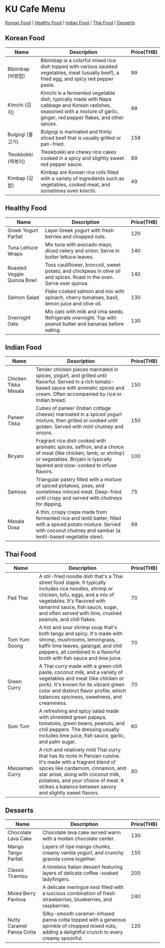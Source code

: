 # KU Cafe Menu

[Korean Food](#korean-food) | [Healthy Food](#healthy-food) | [Indian Food](#indian-food) | [Thai Food](#thai-food) | [Desserts](#desserts)


## Korean Food
| Name             | Description                                                                                                                                                                 | Price(THB) |
|-----------------|-----------------------------------------------------------------------------------------------------------------------------------------------------------------------------|------------|
| Bibimbap (비빔밥)   | Bibimbap is a colorful mixed rice dish topped with various sautéed vegetables, meat (usually beef), a fried egg, and spicy red pepper paste.                                | 99         |
| Kimchi (김치)      | Kimchi is a fermented vegetable dish, typically made with Napa cabbage and Korean radishes, seasoned with a mixture of garlic, ginger, red pepper flakes, and other spices. | 99         |
| Bulgogi (불고기)    | Bulgogi is marinated and thinly sliced beef that is usually grilled or pan-fried.                                                                                           | 159        |
| Tteokbokki (떡볶이) | Tteokbokki are chewy rice cakes cooked in a spicy and slightly sweet red pepper sauce.                                                                                      | 89         | 
| Kimbap (김밥)      | Kimbap are Korean rice rolls filled with a variety of ingredients such as vegetables, cooked meat, and sometimes even kimchi.                                               | 49         |

## Healthy Food
|            Name             | Description                                                                                                            | Price(THB)  |
|---------------------------|-----------------------------------------------------------------------------------------------------------------------|-----------|
|    Greek Yogurt Parfait     | Layer Greek yogurt with fresh berries and chopped nuts.                                                                |     120     
|     Tuna Lettuce Wraps      | Mix tuna with avocado mayo, diced celery and onion. Serve in butter lettuce leaves.                                    |     140     
| Roasted Veggie Quinoa Bowl  | Toss cauliflower, broccoli, sweet potato, and chickpeas in olive oil and spices. Roast in the oven. Serve over quinoa. |     140     
|        Salmon Salad         | Flake cooked salmon and mix with spinach, cherry tomatoes, basil, lemon juice and olive oil.                           |     130     
|       Overnight Oats        | Mix oats with milk and chia seeds. Refrigerate overnight. Top with peanut butter and bananas before eating.            |     130     

## Indian Food 
| Name                    | Description                       | Price(THB)    |
|------------------------|-----------------------------------|---------------|
| Chicken Tikka Masala    | Tender chicken pieces marinated in spices, yogurt, and grilled until flavorful. Served in a rich tomato-based sauce with aromatic spices and cream. Often accompanied by rice or Indian bread.                                  | 150           |
| Paneer Tikka            | Cubes of paneer (Indian cottage cheese) marinated in a spiced yogurt mixture, then grilled or cooked until golden. Served with mint chutney and onions.                                  | 150           |
| Biryani                 | Fragrant rice dish cooked with aromatic spices, saffron, and a choice of meat (like chicken, lamb, or shrimp) or vegetables. Biryani is typically layered and slow-cooked to infuse flavors.                                  | 100           |
| Samosa                  | Triangular pastry filled with a mixture of spiced potatoes, peas, and sometimes minced meat. Deep-fried until crispy and served with chutneys for dipping.                                  | 75            |
| Masala Dosa             | A thin, crispy crepe made from fermented rice and lentil batter, filled with a spiced potato mixture. Served with coconut chutney and sambar (a lentil-based vegetable stew).                                  | 99            |


## Thai Food
| Name           | Description                                                                                                                                                                                                                                                                                 | Price(THB) |
|----------------|---------------------------------------------------------------------------------------------------------------------------------------------------------------------------------------------------------------------------------------------------------------------------------------------|------------|
| Pad Thai       | A stir-fried noodle dish that's a Thai street food staple. It typically includes rice noodles, shrimp or chicken, tofu, eggs, and a mix of vegetables. It's flavored with tamarind sauce, fish sauce, sugar, and often served with lime, crushed peanuts, and chili flakes.                 | 70         |
| Tom Yum Goong  | A hot and sour shrimp soup that's both tangy and spicy. It's made with shrimp, mushrooms, lemongrass, kaffir lime leaves, galangal, and chili peppers, all combined in a flavorful broth with fish sauce and lime juice.                                                                    | 70         |
| Green Curry    | A Thai curry made with a green chili paste, coconut milk, and a variety of vegetables and meat (like chicken or pork). It's known for its vibrant green color and distinct flavor profile, which balances spiciness, sweetness, and creaminess.                                             | 70         |
| Som Tum        | A refreshing and spicy salad made with shredded green papaya, tomatoes, green beans, peanuts, and chili peppers. The dressing usually includes lime juice, fish sauce, garlic, and palm sugar.                                                                                              | 60         |
| Massaman Curry | A rich and relatively mild Thai curry that has its roots in Persian cuisine. It's made with a fragrant blend of spices like cardamom, cinnamon, and star anise, along with coconut milk, potatoes, and your choice of meat. It strikes a balance between savory and slightly sweet flavors. | 80         |

## Desserts

| Name                | Description                                                                            | Price(THB) |
|---------------------|----------------------------------------------------------------------------------------|------------|
| Chocolate Lava Cake | Chocolate lava cake served warm with a molten chocolate center.                        | 130        
| Mango Tango Parfait | Layers of ripe mango chunks, creamy vanilla yogurt, and crunchy granola come together. | 150        |
| Classic Tiramisu    | A timeless Italian dessert featuring layers of delicate coffee-soaked ladyfingers.     | 200        |
| Mixed Berry Pavlova | A delicate meringue nest filled with a luscious combination of fresh strawberries, blueberries, and raspberries. | 240        |
| Nutty Caramel Panna Cotta | Silky-smooth caramel-infused panna cotta topped with a generous sprinkle of chopped mixed nuts, adding a delightful crunch to every creamy spoonful.   | 120        |


